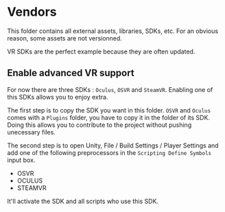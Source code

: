 # Vendors

This folder contains all external assets, libraries, SDKs, etc. For an obvious reason, some assets are not versionned.

VR SDKs are the perfect example because they are often updated.

## Enable advanced VR support
For now there are three SDKs : `Oculus`, `OSVR` and `SteamVR`. Enabling one of this SDKs allows you to enjoy extra.

The first step is to copy the SDK you want in this folder. `OSVR` and `Oculus` comes with a `Plugins` folder, you have to copy it in the folder of its SDK.
Doing this allows you to contribute to the project without pushing unecessary files.

The second step is to open Unity, File / Build Settings / Player Settings and add one of the following preprocessors in the `Scripting Define Symbols` input box.

* OSVR
* OCULUS
* STEAMVR

It'll activate the SDK and all scripts who use this SDK.
